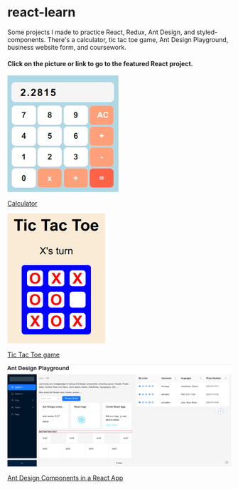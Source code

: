 # react-learn
Some projects I made to practice React, Redux, Ant Design, and styled-components.  There's a calculator, tic tac toe game, Ant Design Playground, business website form, and coursework.

#### Click on the picture or link to go to the featured React project.

[![Calculator made with React](meta-w4/public/img/calculator.png)](meta-w4/)

[Calculator](meta-w4/)

[![Tic Tac Toe game made with React](tic-tac-toe/public/img/tictactoe.png)](tic-tac-toe/)

[Tic Tac Toe game](tic-tac-toe/)

[![Ant Design Components in a React App](ant/public/img/ant.png)](ant/)

[Ant Design Components in a React App](ant/)
